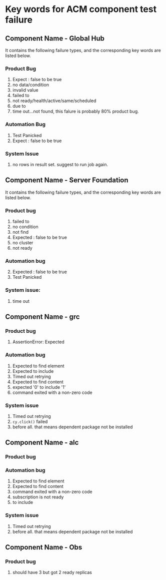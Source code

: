 # Key words for ACM component test failure

## Component Name - Global Hub

It contains the following failure types, and the corresponding key words are listed below.

### Product Bug 

  1. Expect <bool>: false to be true
  2. no data/condition
  3. invalid value
  4. failed to
  5. not ready/health/active/same/scheduled
  6. due to
  7. time out...not found, this falure is probably 80% product bug.

### Automation Bug

  1. Test Panicked
  2. Expect <bool>: false to be true

### System Issue

  1. no rows in result set. suggest to run job again.

## Component Name - Server Foundation

It contains the following failure types, and the corresponding key words are listed below.

### Product bug

  1. failed to
  2. no condition 
  3. not find
  4. Expected <bool>: false to be true
  5. no cluster
  6. not ready
  
### Automation bug 

  2. Expected <bool>: false to be true  
  3. Test Panicked 

### System issue:
  1. time out

## Component Name - grc

### Product bug

  1. AssertionError: Expected

### Automation bug

  1. Expected to find element
  2. Expected to include
  3. Timed out retrying
  4. Expected to find content
  5. expected '0' to include '1'
  6. command exited with a non-zero code

### System issue

  1. Timed out retrying
  2. `cy.click()` failed
  3. before all. that means dependent package not be installed

## Component Name - alc

### Product bug

### Automation bug
  1. Expected to find element
  2. Expected to find content 
  3. command exited with a non-zero code
  4. subscription is not ready
  5. to include

### System issue
  1. Timed out retrying
  2. before all. that means dependent package not be installed

## Component Name - Obs

### Product bug
  1. should have 3 but got 2 ready replicas

